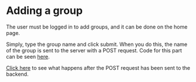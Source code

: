 # Adding a group #

The user must be logged in to add groups, and it can be done on the home page.

Simply, type the group name and click submit. When you do this, the name of the group is sent to the server with a POST request. Code for this part can be seen [here](https://cseegit.essex.ac.uk/ce301_2020/ce301_rai_ajaya/-/blob/master/final_product/bro-online-client/src/components/AddInterest.js).

[Click here]() to see what happens after the POST request has been sent to the backend.

